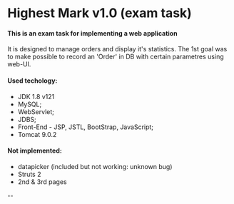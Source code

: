 # Highest Mark v1.0 (exam task)

#### This is an exam task for implementing a web application
It is designed to manage orders and display it's statistics. The 1st goal was to make possible to record an 'Order' in DB with certain parametres using web-UI.

#### Used techology:
 - JDK 1.8 v121
 - MySQL;
 - WebServlet;
 - JDBS;
 - Front-End - JSP, JSTL, BootStrap, JavaScript;
 - Tomcat 9.0.2

#### Not implemented:
 - datapicker (included but not working: unknown bug)
 - Struts 2
 - 2nd & 3rd pages

--
